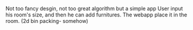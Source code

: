 Not too fancy desgin, not too great algorithm but a simple app
User input his room's size, and then he can add furnitures. The webapp place it in the room. (2d bin packing- somehow)
